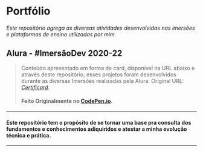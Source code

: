 # Portfólio

_Este repositório agrega as diversas atividades desenvolvidas nas imersões e plataformas de ensino utilizadas por mim._


## Alura - #ImersãoDev 2020-22
> Conteúdo apresentado em forma de card, disponível na URL abaixo e através deste repositório, esses projetos foram desenvolvidos durante as diversas Imersões realizadas pela Alura.
> Original URL: [_Certificard_](https://codepen.io/angelo-ferreira/pen/OJgYgGK).
> #### Feito Originalmente no [CodePen.io](https://codepen.io/angelo-ferreira).

---
#### Este repositório tem o propósito de se tornar uma base pra consulta dos fundamentos e conhecimentos adiquiridos e atestar a minha evolução **técnica** e **prática**.
---
